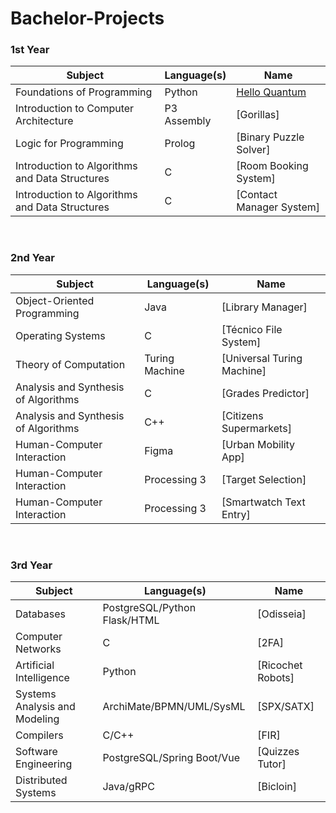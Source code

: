 # Bachelor-Projects
### 1st Year
| Subject                                        | Language(s)                  |  Name                                                 |
| ---------------------------------------------- | ---------------------------- | ----------------------------------------------------- |
| Foundations of Programming                     | Python                       | [Hello Quantum](/hello-quantum)                       |
| Introduction to Computer Architecture          | P3 Assembly                  | [Gorillas]                                            |
| Logic for Programming                          | Prolog                       | [Binary Puzzle Solver]                                |
| Introduction to Algorithms and Data Structures | C                            | [Room Booking System]                                 |
| Introduction to Algorithms and Data Structures | C                            | [Contact Manager System]                              |

<br/>

### 2nd Year
| Subject                                        | Language(s)                  |  Name                                                 |
| ---------------------------------------------- | ---------------------------- | ----------------------------------------------------- |
| Object-Oriented Programming                    | Java                         | [Library Manager]                                     |
| Operating Systems                              | C                            | [Técnico File System]                                 |
| Theory of Computation                          | Turing Machine               | [Universal Turing Machine]                            |
| Analysis and Synthesis of Algorithms           | C                            | [Grades Predictor]                                    |
| Analysis and Synthesis of Algorithms           | C++                          | [Citizens Supermarkets]                               |
| Human-Computer Interaction                     | Figma                        | [Urban Mobility App]                                  |
| Human-Computer Interaction                     | Processing 3                 | [Target Selection]                                    |
| Human-Computer Interaction                     | Processing 3                 | [Smartwatch Text Entry]                               |

<br/>

### 3rd Year
| Subject                                        | Language(s)                  |  Name                                                 |
| ---------------------------------------------- | ---------------------------- | ----------------------------------------------------- |
| Databases                                      | PostgreSQL/Python Flask/HTML | [Odisseia]                                            |
| Computer Networks                              | C                            | [2FA]                                                 |
| Artificial Intelligence                        | Python                       | [Ricochet Robots]                                     |
| Systems Analysis and Modeling                  | ArchiMate/BPMN/UML/SysML     | [SPX/SATX]                                            |
| Compilers                                      | C/C++                        | [FIR]                                                 |
| Software Engineering                           | PostgreSQL/Spring Boot/Vue   | [Quizzes Tutor]                                       |
| Distributed Systems                            | Java/gRPC                    | [Bicloin]                                             |
